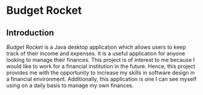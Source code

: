 # Budget Rocket

## Introduction

*Budget Rocket* is a Java desktop application which allows users to keep track of their income and expenses. It is a 
useful application for anyone looking to manage their finances. This project is of interest to me because I would like 
to work for a financial institution in the future. Hence, this project provides me with the opportunity to increase my 
skills in software design in a financial environment. Additionally, this application is one I can see myself using on a 
daily basis to manage my own finances.
